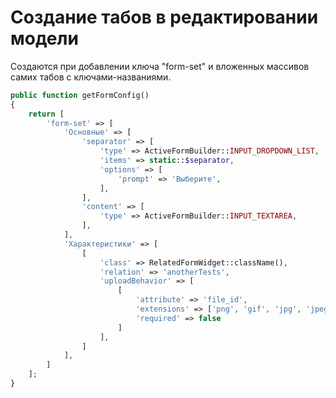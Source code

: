 Создание табов в редактировании модели
===================================

Создаются при добавлении ключа "form-set" и вложенных массивов самих табов с ключами-названиями.

```php
public function getFormConfig()
{
    return [
        'form-set' => [
            'Основные' => [
                'separator' => [
                    'type' => ActiveFormBuilder::INPUT_DROPDOWN_LIST,
                    'items' => static::$separator,
                    'options' => [
                        'prompt' => 'Выберите',
                    ],
                ],
                'content' => [
                    'type' => ActiveFormBuilder::INPUT_TEXTAREA,
                ],
            ],
            'Характеристики' => [
                [
                    'class' => RelatedFormWidget::className(),
                    'relation' => 'anotherTests',
                    'uploadBehavior' => [
                        [
                            'attribute' => 'file_id',
                            'extensions' => ['png', 'gif', 'jpg', 'jpeg', 'ico', 'svg'],
                            'required' => false
                        ]
                    ],
                ]
            ],
        ]
    ];
}
```

